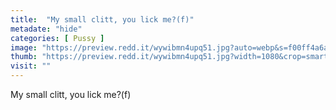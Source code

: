 ```yaml
---
title:  "My small clitt, you lick me?(f)"
metadate: "hide"
categories: [ Pussy ]
image: "https://preview.redd.it/wywibmn4upq51.jpg?auto=webp&s=f00ff4a6aa6223b8de213889586366f30601ee9b"
thumb: "https://preview.redd.it/wywibmn4upq51.jpg?width=1080&crop=smart&auto=webp&s=060c817fbed027d112f510cd367bbde318da9bdf"
visit: ""
---
```

My small clitt, you lick me?(f)

